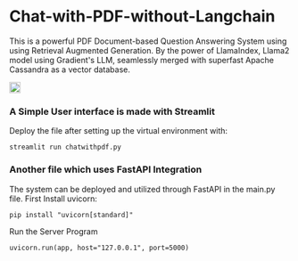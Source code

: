 # Chat-with-PDF-without-Langchain
This is a powerful PDF Document-based Question Answering System using using Retrieval Augmented Generation. By the power of LlamaIndex, Llama2 model using Gradient's LLM, seamlessly merged with superfast Apache Cassandra as a vector database.

<p><a href="https://colab.research.google.com/drive/16NTSHNU-kibiAp_CK876ddSGWpREjDpD?usp=drive_link" target="_blank"><img height="20" alt="Colab" src = "https://colab.research.google.com/assets/colab-badge.svg"></a></p>

### A Simple User interface is made with Streamlit
Deploy the file after setting up the virtual environment with:
```
streamlit run chatwithpdf.py
```

### Another file which uses FastAPI Integration
The system can be deployed and utilized through FastAPI in the main.py file. First Install uvicorn:
```
pip install "uvicorn[standard]"
```
Run the Server Program
```
uvicorn.run(app, host="127.0.0.1", port=5000)
```
